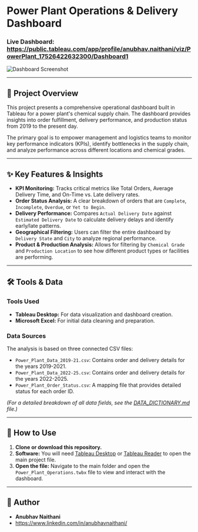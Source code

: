 # Power Plant Operations & Delivery Dashboard

### Live Dashboard: https://public.tableau.com/app/profile/anubhav.naithani/viz/PowerPlant_17526422632300/Dashboard1

![Dashboard Screenshot](images/dashboard_screenshot.jpg)

---

## 📝 Project Overview

This project presents a comprehensive operational dashboard built in Tableau for a power plant's chemical supply chain. The dashboard provides insights into order fulfillment, delivery performance, and production status from 2019 to the present day.

The primary goal is to empower management and logistics teams to monitor key performance indicators (KPIs), identify bottlenecks in the supply chain, and analyze performance across different locations and chemical grades.

---

## ✨ Key Features & Insights

* **KPI Monitoring:** Tracks critical metrics like Total Orders, Average Delivery Time, and On-Time vs. Late delivery rates.
* **Order Status Analysis:** A clear breakdown of orders that are `Complete`, `Incomplete`, `Overdue`, or `Yet to Begin`.
* **Delivery Performance:** Compares `Actual Delivery Date` against `Estimated Delivery Date` to calculate delivery delays and identify early/late patterns.
* **Geographical Filtering:** Users can filter the entire dashboard by `Delivery State` and `City` to analyze regional performance.
* **Product & Production Analysis:** Allows for filtering by `Chemical Grade` and `Production Location` to see how different product types or facilities are performing.

---

## 🛠️ Tools & Data

### Tools Used
* **Tableau Desktop:** For data visualization and dashboard creation.
* **Microsoft Excel:** For initial data cleaning and preparation.

### Data Sources
The analysis is based on three connected CSV files:
* `Power_Plant_Data_2019-21.csv`: Contains order and delivery details for the years 2019-2021.
* `Power_Plant_Data_2022-25.csv`: Contains order and delivery details for the years 2022-2025.
* `Power_Plant_Order_Status.csv`: A mapping file that provides detailed status for each order ID.

*(For a detailed breakdown of all data fields, see the [DATA_DICTIONARY.md](DATA_DICTIONARY.md) file.)*

---

## 🚀 How to Use

1.  **Clone or download this repository.**
2.  **Software:** You will need [Tableau Desktop](https://www.tableau.com/products/desktop) or [Tableau Reader](https://www.tableau.com/products/reader) to open the main project file.
3.  **Open the file:** Navigate to the main folder and open the `Power_Plant_Operations.twbx` file to view and interact with the dashboard.

---

## 👤 Author

* **Anubhav Naithani**
* https://www.linkedin.com/in/anubhavnaithani/
